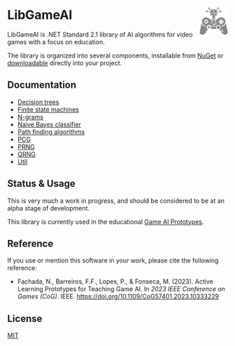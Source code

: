 # LibGameAI <img src="images/logo.svg" align="right" />

LibGameAI is .NET Standard 2.1 library of AI algorithms for video games with a
focus on education.

The library is organized into several components, installable from
[NuGet] or [downloadable] directly into your project.

## Documentation

* [Decision trees](xref:LibGameAI.DecisionTrees)
* [Finite state machines](xref:LibGameAI.FSMs)
* [N-grams](xref:LibGameAI.NGrams)
* [Naive Bayes classifier](xref:LibGameAI.NaiveBayes)
* [Path finding algorithms](xref:LibGameAI.PathFinding)
* [PCG](xref:LibGameAI.PCG)
* [PRNG](xref:LibGameAI.PRNG)
* [QRNG](xref:LibGameAI.QRNG)
* [Util](xref:LibGameAI.Util)

## Status & Usage

This is very much a work in progress, and should be considered to be at an alpha
stage of development.

This library is currently used in the educational [Game AI Prototypes].

## Reference

If you use or mention this software in your work, please cite the following
reference:

- Fachada, N., Barreiros, F.F., Lopes, P., & Fonseca, M. (2023).
  Active Learning Prototypes for Teaching Game AI. In *2023 IEEE Conference on
  Games (CoG)*. IEEE. <https://doi.org/10.1109/CoG57401.2023.10333229>

## License

[MIT](https://github.com/nunofachada/libgameai/blob/main/LICENSE)

[Game AI Prototypes]:https://github.com/nunofachada/game-ai-prototypes
[NuGet]:https://www.nuget.org/packages?q=LibGameAI
[downloadable]:https://github.com/nunofachada/libgameai/releases